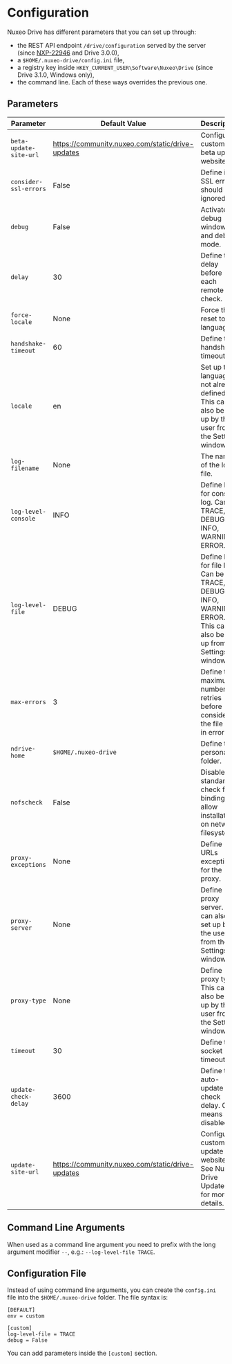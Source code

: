 # Configuration

Nuxeo Drive has different parameters that you can set up through:
- the REST API endpoint `/drive/configuration` served by the server (since [NXP-22946](https://jira.nuxeo.com/browse/NXP-22946) and Drive 3.0.0),
- a `$HOME/.nuxeo-drive/config.ini` file,
- a registry key inside `HKEY_CURRENT_USER\Software\Nuxeo\Drive` (since Drive 3.1.0, Windows only),
- the command line.
Each of these ways overrides the previous one.

## Parameters

| Parameter | Default Value | Description
|---|---|---
| `beta-update-site-url` | https://community.nuxeo.com/static/drive-updates | Configure custom beta update website.
| `consider-ssl-errors` | False | Define if SSL errors should be ignored.
| `debug` | False | Activate the debug window, and debug mode.
| `delay` | 30 | Define the delay before each remote check.
| `force-locale` | None | Force the reset to the language.
| `handshake-timeout` | 60 | Define the handshake timeout.
| `locale` | en | Set up the language if not already defined. This can also be set up by the user from the Settings window.
| `log-filename` | None | The name of the log file.
| `log-level-console` | INFO | Define level for console log. Can be TRACE, DEBUG, INFO, WARNING, ERROR.
| `log-level-file` | DEBUG | Define level for file log. Can be TRACE, DEBUG, INFO, WARNING, ERROR. This can also be set up from the Settings window.
| `max-errors` | 3 | Define the maximum number of retries before considering the file as in error.
| `ndrive-home` | `$HOME/.nuxeo-drive` | Define the personal folder.
| `nofscheck` | False | Disable the standard check for binding, to allow installation on network filesystem.
| `proxy-exceptions` | None | Define URLs exception for the proxy.
| `proxy-server` | None | Define proxy server. This can also be set up by the user from the Settings window.
| `proxy-type` | None | Define proxy type. This can also be set up by the user from the Settings window.
| `timeout` | 30 | Define the socket timeout.
| `update-check-delay` | 3600 | Define the auto-update check delay. 0 means disabled.
| `update-site-url` | https://community.nuxeo.com/static/drive-updates | Configure a custom update website. See Nuxeo Drive Update Site for more details.

## Command Line Arguments

When used as a command line argument you need to prefix with the long argument modifier `--`, e.g.: `--log-level-file TRACE`.

## Configuration File

Instead of using command line arguments, you can create the `config.ini` file into the `$HOME/.nuxeo-drive` folder.
The file syntax is:

    [DEFAULT]
    env = custom

    [custom]
    log-level-file = TRACE
    debug = False

You can add parameters inside the `[custom]` section.
